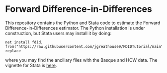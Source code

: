 # Forward Difference-in-Differences

This repository contains the Python and Stata code to estimate the Forward Difference-in-Differences estimator. The Python installation is under construction, but Stata users may install it by doing:
```
net install fdid, from("https://raw.githubusercontent.com/jgreathouse9/FDIDTutorial/main") replace
```
where you may find the ancillary files with the Basque and HCW data. The vignette for Stata is [here](https://github.com/jgreathouse9/FDIDTutorial/blob/main/StataVignette.md).
